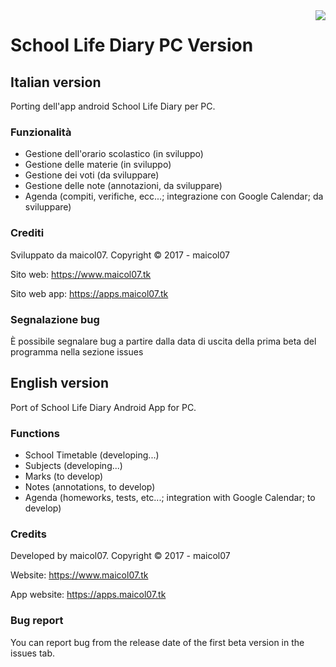 <img src="https://apps.maicol07.tk/app/sld/img/ic_launcher.png" align="right" />

# School Life Diary PC Version
## Italian version
Porting dell'app android School Life Diary per PC.
### Funzionalità
- Gestione dell'orario scolastico (in sviluppo)
- Gestione delle materie (in sviluppo)
- Gestione dei voti (da sviluppare)
- Gestione delle note (annotazioni, da sviluppare)
- Agenda (compiti, verifiche, ecc...; integrazione con Google Calendar; da sviluppare)
### Crediti
Sviluppato da maicol07. Copyright © 2017 - maicol07

Sito web: https://www.maicol07.tk

Sito web app: https://apps.maicol07.tk
### Segnalazione bug
È possibile segnalare bug a partire dalla data di uscita della prima beta del programma nella sezione issues

## English version
Port of School Life Diary Android App for PC.
### Functions
- School Timetable  (developing...)
- Subjects (developing...)
- Marks (to develop)
- Notes (annotations, to develop)
- Agenda (homeworks, tests, etc...; integration with Google Calendar; to develop)
### Credits
Developed by maicol07. Copyright © 2017 - maicol07

Website: https://www.maicol07.tk

App website: https://apps.maicol07.tk
### Bug report
You can report bug from the release date of the first beta version in the issues tab.
